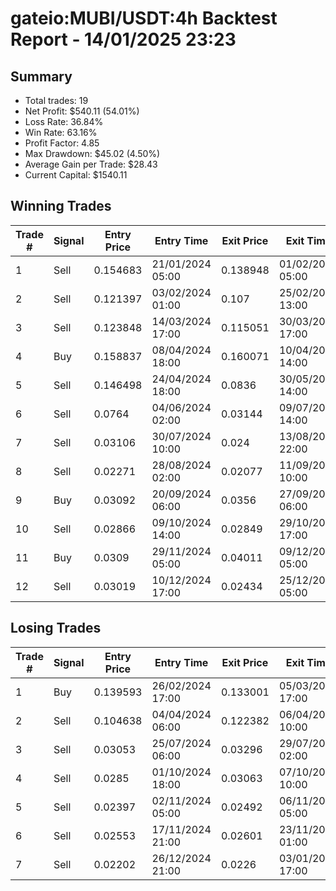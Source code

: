 # gateio:MUBI/USDT:4h Backtest Report - 14/01/2025 23:23
## Summary

- Total trades: 19
- Net Profit: $540.11 (54.01%)
- Loss Rate: 36.84%
- Win Rate: 63.16%
- Profit Factor: 4.85
- Max Drawdown: $45.02 (4.50%)
- Average Gain per Trade: $28.43
- Current Capital: $1540.11

## Winning Trades

| Trade # | Signal | Entry Price | Entry Time | Exit Price | Exit Time | Gain |
|---------|--------|-------------|------------|------------|-----------|------|
| 1 | Sell | 0.154683 | 21/01/2024 05:00 | 0.138948 | 01/02/2024 05:00 | $25.43 |
| 2 | Sell | 0.121397 | 03/02/2024 01:00 | 0.107 | 25/02/2024 13:00 | $30.40 |
| 3 | Sell | 0.123848 | 14/03/2024 17:00 | 0.115051 | 30/03/2024 17:00 | $18.53 |
| 4 | Buy | 0.158837 | 08/04/2024 18:00 | 0.160071 | 10/04/2024 14:00 | $1.98 |
| 5 | Sell | 0.146498 | 24/04/2024 18:00 | 0.0836 | 30/05/2024 14:00 | $109.36 |
| 6 | Sell | 0.0764 | 04/06/2024 02:00 | 0.03144 | 09/07/2024 14:00 | $165.98 |
| 7 | Sell | 0.03106 | 30/07/2024 10:00 | 0.024 | 13/08/2024 22:00 | $72.08 |
| 8 | Sell | 0.02271 | 28/08/2024 02:00 | 0.02077 | 11/09/2024 10:00 | $28.63 |
| 9 | Buy | 0.03092 | 20/09/2024 06:00 | 0.0356 | 27/09/2024 06:00 | $51.81 |
| 10 | Sell | 0.02866 | 09/10/2024 14:00 | 0.02849 | 29/10/2024 17:00 | $2.07 |
| 11 | Buy | 0.0309 | 29/11/2024 05:00 | 0.04011 | 09/12/2024 05:00 | $102.54 |
| 12 | Sell | 0.03019 | 10/12/2024 17:00 | 0.02434 | 25/12/2024 05:00 | $71.63 |


## Losing Trades

| Trade # | Signal | Entry Price | Entry Time | Exit Price | Exit Time | Loss |
|---------|--------|-------------|------------|------------|-----------|------|
| 1 | Buy | 0.139593 | 26/02/2024 17:00 | 0.133001 | 05/03/2024 17:00 | $12.46 |
| 2 | Sell | 0.104638 | 04/04/2024 06:00 | 0.122382 | 06/04/2024 10:00 | $45.02 |
| 3 | Sell | 0.03053 | 25/07/2024 06:00 | 0.03296 | 29/07/2024 02:00 | $25.75 |
| 4 | Sell | 0.0285 | 01/10/2024 18:00 | 0.03063 | 07/10/2024 10:00 | $26.55 |
| 5 | Sell | 0.02397 | 02/11/2024 05:00 | 0.02492 | 06/11/2024 05:00 | $13.84 |
| 6 | Sell | 0.02553 | 17/11/2024 21:00 | 0.02601 | 23/11/2024 01:00 | $6.50 |
| 7 | Sell | 0.02202 | 26/12/2024 21:00 | 0.0226 | 03/01/2025 17:00 | $10.21 |
